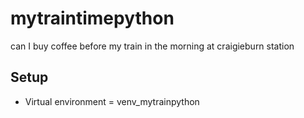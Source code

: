 # mytraintimepython
can I buy coffee before my train in the morning at craigieburn station

## Setup
- Virtual environment = venv_mytrainpython
